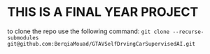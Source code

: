 # THIS IS A FINAL YEAR PROJECT 

to clone the repo use the following command:
` git clone --recurse-submodules git@github.com:BerqiaMouad/GTAVSelfDrvingCarSupervisedAI.git `

